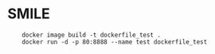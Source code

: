 # SMILE
```shell
    docker image build -t dockerfile_test .
    docker run -d -p 80:8888 --name test dockerfile_test
```
